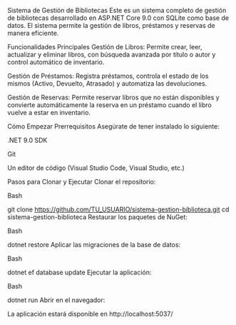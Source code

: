 Sistema de Gestión de Bibliotecas
Este es un sistema completo de gestión de bibliotecas desarrollado en ASP.NET Core 9.0 con SQLite como base de datos. El sistema permite la gestión de libros, préstamos y reservas de manera eficiente.

Funcionalidades Principales
Gestión de Libros: Permite crear, leer, actualizar y eliminar libros, con búsqueda avanzada por título o autor y control automático de inventario.

Gestión de Préstamos: Registra préstamos, controla el estado de los mismos (Activo, Devuelto, Atrasado) y automatiza las devoluciones.

Gestión de Reservas: Permite reservar libros que no están disponibles y convierte automáticamente la reserva en un préstamo cuando el libro vuelve a estar en inventario.

Cómo Empezar
Prerrequisitos
Asegúrate de tener instalado lo siguiente:

.NET 9.0 SDK

Git

Un editor de código (Visual Studio Code, Visual Studio, etc.)

Pasos para Clonar y Ejecutar
Clonar el repositorio:

Bash

git clone https://github.com/TU_USUARIO/sistema-gestion-biblioteca.git
cd sistema-gestion-biblioteca
Restaurar los paquetes de NuGet:

Bash

dotnet restore
Aplicar las migraciones de la base de datos:

Bash

dotnet ef database update
Ejecutar la aplicación:

Bash

dotnet run
Abrir en el navegador:

La aplicación estará disponible en http://localhost:5037/
